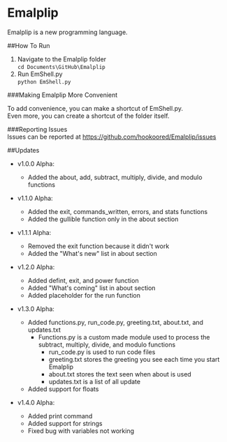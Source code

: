 # Emalplip
Emalplip is a new programming language.  

##How To Run  

1. Navigate to the Emalplip folder  
`cd Documents\GitHub\Emalplip`  
2. Run EmShell.py  
`python EmShell.py`  

###Making Emalplip More Convenient

To add convenience, you can make a shortcut of EmShell.py.  
Even more, you can create a shortcut of the folder itself.  

###Reporting Issues  
Issues can be reported at https://github.com/hookoored/Emalplip/issues

##Updates  

- v1.0.0 Alpha:  
  - Added the about, add, subtract, multiply, divide, and modulo functions  

- v1.1.0 Alpha:  
  - Added the exit, commands_written, errors, and stats functions  
  - Added the gullible function only in the about section  
  
- v1.1.1 Alpha:  
  - Removed the exit function because it didn't work  
  - Added the "What's new" list in about section  
      
- v1.2.0 Alpha:  
  - Added defint, exit, and power function  
  - Added "What's coming" list in about section  
  - Added placeholder for the run function  
  
- v1.3.0 Alpha:  
  - Added functions.py, run_code.py, greeting.txt, about.txt, and updates.txt  
    - Functions.py is a custom made module used to process the subtract, multiply, divide, and modulo functions  
      - run_code.py is used to run code files  
      - greeting.txt stores the greeting you see each time you start Emalplip  
      - about.txt stores the text seen when about is used  
      - updates.txt is a list of all update  
  - Added support for floats  

- v1.4.0 Alpha:  
  - Added print command  
  - Added support for strings  
  - Fixed bug with variables not working  
